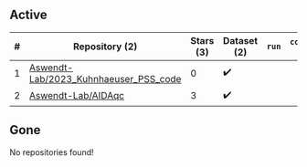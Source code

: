 ## Active
| # | Repository (2) | Stars (3) | Dataset (2) | `run` | `containers-run` |
| --- | --- | --- | --- | --- | --- |
| 1 | [Aswendt-Lab/2023_Kuhnhaeuser_PSS_code](https://github.com/Aswendt-Lab/2023_Kuhnhaeuser_PSS_code) | 0 | :heavy_check_mark: |  |  |
| 2 | [Aswendt-Lab/AIDAqc](https://github.com/Aswendt-Lab/AIDAqc) | 3 | :heavy_check_mark: |  |  |

## Gone
No repositories found!
